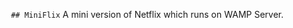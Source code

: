 ``` ## MiniFlix```
A mini version of Netflix which runs on WAMP Server.
       
            
      
     
